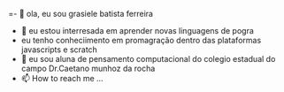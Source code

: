 =- 👋  ola, eu sou  grasiele batista ferreira 
- 👀  eu estou interresada em aprender novas linguagens de pogra 
-  eu tenho conheciimento em promagração dentro das plataformas javascripts e scratch
- 💞️ eu sou aluna de pensamento computacional do colegio estadual do campo Dr.Caetano munhoz da rocha
- 📫 How to reach me ...

<!---
GrasieleBat/GrasieleBat is a ✨ special ✨ repository because its `README.md` (this file) appears on your GitHub profile.
You can click the Preview link to take a look at your changes.
--->
